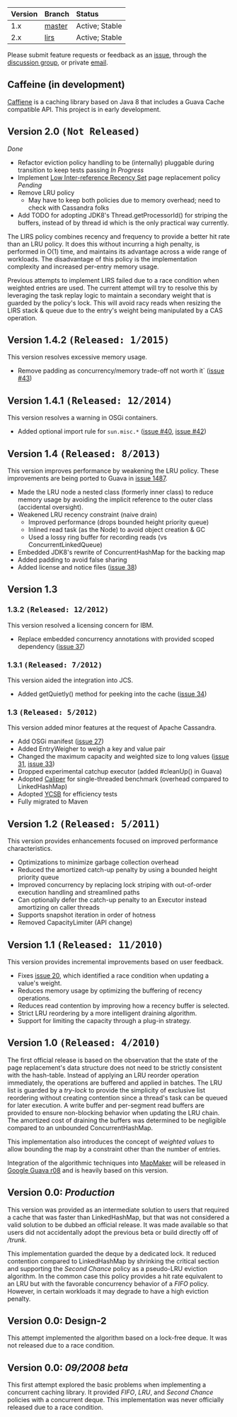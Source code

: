 | **Version** | **Branch** | **Status** |
|:------------|:-----------|:-----------|
| 1.x         | [master](http://code.google.com/p/concurrentlinkedhashmap/source/browse/) | Active; Stable |
| 2.x         | [lirs](http://code.google.com/p/concurrentlinkedhashmap/source/browse/?name=lirs) | Active; Stable |

Please submit feature requests or feedback as an [issue](http://code.google.com/p/concurrentlinkedhashmap/issues/entry?template=Feature%20Request), through the [discussion group](http://groups.google.com/group/concurrentlinkedhashmap), or private [email](mailto:ben.manes@gmail.com).

## Caffeine (in development) ##

[Caffiene](https://github.com/ben-manes/caffeine) is a caching library based on Java 8 that includes a Guava Cache
compatible API. This project is in early development.

## Version 2.0 <tt>(Not Released)</tt> ##

_Done_
  * Refactor eviction policy handling to be (internally) pluggable during transition to keep tests passing
_In Progress_
  * Implement [Low Inter-reference Recency Set](http://www.cse.ohio-state.edu/hpcs/WWW/HTML/publications/abs02-6.html) page replacement policy
_Pending_
  * Remove LRU policy
    * May have to keep both policies due to memory overhead; need to check with Cassandra folks
  * Add TODO for adopting JDK8's Thread.getProcessorId() for striping the buffers, instead of by thread id which is the only practical way currently.

The LIRS policy combines recency and frequency to provide a better hit rate than an LRU policy. It does this without incurring a high penalty, is performed in O(1) time, and maintains its advantage across a wide range of workloads. The disadvantage of this policy is the implementation complexity and increased per-entry memory usage.

Previous attempts to implement LIRS failed due to a race condition when weighted entries are used. The current attempt will try to resolve this by leveraging the task replay logic to maintain a secondary weight that is guarded by the policy's lock. This will avoid racy reads when resizing the LIRS stack & queue due to the entry's weight being manipulated by a CAS operation.

## Version 1.4.2 <tt>(Released: 1/2015)</tt> ##
This version resolves excessive memory usage.
  * Remove padding as concurrency/memory trade-off not worth it` ([issue #43](https://code.google.com/p/concurrentlinkedhashmap/issues/detail?id=#43))

## Version 1.4.1 <tt>(Released: 12/2014)</tt> ##
This version resolves a warning in OSGi containers.
  * Added optional import rule for `sun.misc.*` ([issue #40](https://code.google.com/p/concurrentlinkedhashmap/issues/detail?id=#40), [issue #42](https://code.google.com/p/concurrentlinkedhashmap/issues/detail?id=#42))

## Version 1.4 <tt>(Released: 8/2013)</tt> ##
This version improves performance by weakening the LRU policy. These improvements are being ported to Guava in [issue 1487](https://code.google.com/p/guava-libraries/issues/detail?id=1487).

  * Made the LRU node a nested class (formerly inner class) to reduce memory usage by avoiding the implicit reference to the outer class (accidental oversight).
  * Weakened LRU recency constraint (naive drain)
    * Improved performance (drops bounded height priority queue)
    * Inlined read task (as the Node) to avoid object creation & GC
    * Used a lossy ring buffer for recording reads (vs ConcurrentLinkedQueue)
  * Embedded JDK8's rewrite of ConcurrentHashMap for the backing map
  * Added padding to avoid false sharing
  * Added license and notice files ([issue 38](https://code.google.com/p/concurrentlinkedhashmap/issues/detail?id=38))

## Version 1.3 ##
### 1.3.2 <tt>(Released: 12/2012)</tt> ###
This version resolved a licensing concern for IBM.

  * Replace embedded concurrency annotations with provided scoped dependency ([issue 37](https://code.google.com/p/concurrentlinkedhashmap/issues/detail?id=37))

### 1.3.1 <tt>(Released: 7/2012)</tt> ###
This version aided the integration into JCS.

  * Added getQuietly() method for peeking into the cache ([issue 34](https://code.google.com/p/concurrentlinkedhashmap/issues/detail?id=34))

### 1.3 <tt>(Released: 5/2012)</tt> ###
This version added minor features at the request of Apache Cassandra.

  * Add OSGi manifest ([issue 27](https://code.google.com/p/concurrentlinkedhashmap/issues/detail?id=27))
  * Added EntryWeigher to weigh a key and value pair
  * Changed the maximum capacity and weighted size to long values ([issue 31](https://code.google.com/p/concurrentlinkedhashmap/issues/detail?id=31), [issue 33](https://code.google.com/p/concurrentlinkedhashmap/issues/detail?id=33))
  * Dropped experimental catchup executor (added #cleanUp() in Guava)
  * Adopted [Caliper](http://code.google.com/p/caliper/) for single-threaded benchmark (overhead compared to LinkedHashMap)
  * Adopted [YCSB](https://github.com/brianfrankcooper/YCSB) for efficiency tests
  * Fully migrated to Maven

## Version 1.2 <tt>(Released: 5/2011)</tt> ##

This version provides enhancements focused on improved performance characteristics.
  * Optimizations to minimize garbage collection overhead
  * Reduced the amortized catch-up penalty by using a bounded height priority queue
  * Improved concurrency by replacing lock striping with out-of-order execution handling and streamlined paths
  * Can optionally defer the catch-up penalty to an Executor instead amortizing on caller threads
  * Supports snapshot iteration in order of hotness
  * Removed CapacityLimiter (API change)

## Version 1.1 <tt>(Released: 11/2010)</tt> ##
This version provides incremental improvements based on user feedback.
  * Fixes [issue 20](https://code.google.com/p/concurrentlinkedhashmap/issues/detail?id=20), which identified a race condition when updating a value's weight.
  * Reduces memory usage by optimizing the buffering of recency operations.
  * Reduces read contention by improving how a recency buffer is selected.
  * Strict LRU reordering by a more intelligent draining algorithm.
  * Support for limiting the capacity through a plug-in strategy.

## Version 1.0 <tt>(Released: 4/2010)</tt> ##
The first official release is based on the observation that the state of the page replacement's data structure does not need to be strictly consistent with the hash-table. Instead of applying an LRU reorder operation immediately, the operations are buffered and applied in batches. The LRU list is guarded by a _try-lock_ to provide the simplicity of exclusive list reordering without creating contention since a thread's task can be queued for later execution. A write buffer and per-segment read buffers are provided to ensure non-blocking behavior when updating the LRU chain. The amortized cost of draining the buffers was determined to be negligible compared to an unbounded ConcurrentHashMap.

This implementation also introduces the concept of _weighted values_ to allow bounding the map by a constraint other than the number of entries.

Integration of the algorithmic techniques into [MapMaker](http://guava-libraries.googlecode.com/svn/trunk/javadoc/com/google/common/collect/MapMaker.html) will be released in [Google Guava r08](http://code.google.com/p/guava-libraries) and is heavily based on this version.

## Version 0.0: _Production_ ##
This version was provided as an intermediate solution to users that required a cache that was faster than LinkedHashMap, but that was not considered a valid solution to be dubbed an official release. It was made available so that users did not accidentally adopt the previous beta or build directly off of _/trunk_.

This implementation guarded the deque by a dedicated lock. It reduced contention compared to LinkedHashMap by shrinking the critical section and supporting the _Second Chance_ policy as a pseudo-LRU eviction algorithm. In the common case this policy provides a hit rate equivalent to an LRU but with the favorable concurrency behavior of a _FIFO_ policy. However, in certain workloads it may degrade to have a high eviction penalty.

## Version 0.0: Design-2 ##
This attempt implemented the algorithm based on a lock-free deque. It was not released due to a race condition.

## Version 0.0: _09/2008 beta_ ##
This first attempt explored the basic problems when implementing a concurrent caching library. It provided _FIFO_, _LRU_, and _Second Chance_ policies with a concurrent deque. This implementation was never officially released due to a race condition.